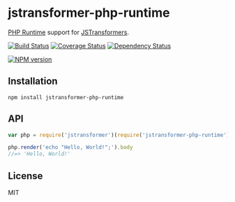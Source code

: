 # jstransformer-php-runtime

[PHP Runtime](https://github.com/glayzzle/php-runtime) support for [JSTransformers](http://github.com/jstransformers).

[![Build Status](https://img.shields.io/travis/jstransformers/jstransformer-php-runtime/master.svg)](https://travis-ci.org/jstransformers/jstransformer-php-runtime)
[![Coverage Status](https://img.shields.io/codecov/c/github/jstransformers/jstransformer-php-runtime/master.svg)](https://codecov.io/gh/jstransformers/jstransformer-php-runtime)
[![Dependency Status](https://img.shields.io/david/jstransformers/jstransformer-php-runtime/master.svg)](http://david-dm.org/jstransformers/jstransformer-php-runtime)

[![NPM version](https://img.shields.io/npm/v/jstransformer-php-runtime.svg)](https://www.npmjs.org/package/jstransformer-php-runtime)

## Installation

    npm install jstransformer-php-runtime

## API

```js
var php = require('jstransformer')(require('jstransformer-php-runtime'))

php.render('echo "Hello, World!";').body
//=> 'Hello, World!'
```

## License

MIT
